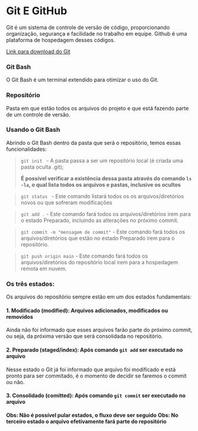# Git E GitHub

Git é um sistema de controle de versão de código, proporcionando organização, segurança 
e facilidade no trabalho em equipe. Github é uma plataforma de hospedagem desses códigos.

[Link para download do Git](https://git-scm.com/downloads) 

### Git Bash

O Git Bash é um terminal extendido para otimizar o uso do Git.

### Repositório

Pasta em que estão todos os arquivos do projeto e que está fazendo parte de um
controle de versão.

### Usando o Git Bash
Abrindo o Git Bash dentro da pasta que será o repositório, temos essas funcionalidades:

> `git init `  - A pasta passa a ser um repositório local (é criada uma pasta oculta .git);
>
> **É possível verificar a existência dessa pasta através do comando `ls -la`, o qual
> lista todos os arquivos e pastas, inclusive os ocultos** 

> `git status `  - Este comando listará todos os os arquivos/diretórios novos 
> ou que sofreram modificações

> `git add .`  - Este comando fará todos os arquivos/diretórios irem para o estado Preparado, incluindo as alterações no próximo commit.

> `git commit -m "mensagem de commit"`  - Este comando fará todos os arquivos/diretórios que estão no estado Preparado irem para o repositório.

> `git push origin main`  - Este comando fará todos os arquivos/diretórios do repositório local irem para a hospedagem remota em nuvem.

 

### Os três estados:
Os arquivos do repositório sempre estão em um dos estados fundamentais:
#### 1. Modificado (modified): Arquivos adicionados, modificados ou removidos
Ainda não foi informado que esses arquivos farão parte do próximo commit, ou seja,
da próxima versão que será consolidada no repositório.

#### 2. Preparado (staged/index): **Após comando `git add` ser executado no arquivo**
Nesse estado o Git já foi informado que arquivo foi modificado e está pronto para ser 
commitado, é o momento de decidir se faremos o commit ou não.

#### 3. Consolidado (comitted): **Após comando `git commit` ser executado no arquivo**

**Obs: Não é possível pular estados, o fluxo deve ser seguido**
**Obs: No terceiro estado o arquivo efetivamente fará parte do repositório** 

